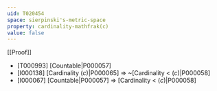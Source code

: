 ```yaml
---
uid: T020454
space: sierpinski's-metric-space
property: cardinality-mathfrak(c)
value: false
---
```

[[Proof]]

* [T000993] [Countable|P000057]
* [I000138] [Cardinality $\mathfrak(c)$|P000065] => ~[Cardinality < $\mathfrak(c)$|P000058]
* [I000067] [Countable|P000057] => [Cardinality < $\mathfrak(c)$|P000058]

